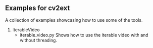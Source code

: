 Examples for cv2ext
---------------------

A collection of examples showcasing how to use some of the tools.

1. IterableVideo
    - iterable_video.py
        Shows how to use the iterable video with and without threading.
